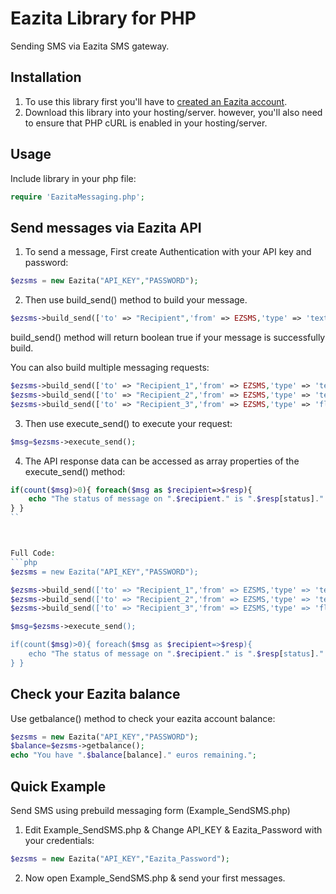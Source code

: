 Eazita Library for PHP
=================

Sending SMS via Eazita SMS gateway.



Installation
------------

1) To use this library first you'll have to [created an Eazita account][signup].
2) Download this library into your hosting/server. however, you'll also need to ensure that PHP cURL is enabled in your hosting/server.


Usage
------------
Include library in your php file:

```php
require 'EazitaMessaging.php';
```


Send messages via Eazita API
------------
1) To send a message, First create Authentication with your API key and password:

```php
$ezsms = new Eazita("API_KEY","PASSWORD");
```


2) Then use build_send() method to build your message.

```php
$ezsms->build_send(['to' => "Recipient",'from' => EZSMS,'type' => 'text','msg' => 'Test message from Eazita.']);
```
build_send() method will return boolean true if your message is successfully build.

You can also build multiple messaging requests: 

```php
$ezsms->build_send(['to' => "Recipient_1",'from' => EZSMS,'type' => 'text','msg' => 'Test message from Eazita.']);
$ezsms->build_send(['to' => "Recipient_2",'from' => EZSMS,'type' => 'text','msg' => 'Test message from Eazita.']);
$ezsms->build_send(['to' => "Recipient_3",'from' => EZSMS,'type' => 'flash','msg' => 'Test message from Eazita.']);
```


3) Then use execute_send() to execute your request:

```php
$msg=$ezsms->execute_send();
```


4) The API response data can be accessed as array properties of the execute_send() method:
```php
if(count($msg)>0){ foreach($msg as $recipient=>$resp){
    echo "The status of message on ".$recipient." is ".$resp[status]." & the message id is ".$resp[messageid].".";
} }
``



Full Code:
```php
$ezsms = new Eazita("API_KEY","PASSWORD");

$ezsms->build_send(['to' => "Recipient_1",'from' => EZSMS,'type' => 'text','msg' => 'Test message from Eazita.']);
$ezsms->build_send(['to' => "Recipient_2",'from' => EZSMS,'type' => 'text','msg' => 'Test message from Eazita.']);
$ezsms->build_send(['to' => "Recipient_3",'from' => EZSMS,'type' => 'flash','msg' => 'Test message from Eazita.']);

$msg=$ezsms->execute_send();

if(count($msg)>0){ foreach($msg as $recipient=>$resp){
    echo "The status of message on ".$recipient." is ".$resp[status]." & the message id is ".$resp[messageid].".";
} }
```


Check your Eazita balance
------------
Use getbalance() method to check your eazita account balance:
```php
$ezsms = new Eazita("API_KEY","PASSWORD");
$balance=$ezsms->getbalance();
echo "You have ".$balance[balance]." euros remaining.";
```



Quick Example
--------------

Send SMS using prebuild messaging form (Example_SendSMS.php)

1) Edit Example_SendSMS.php & Change API_KEY & Eazita_Password with your credentials:

```php
$ezsms = new Eazita("API_KEY","Eazita_Password");
```

2) Now open Example_SendSMS.php & send your first messages.




[signup]: https://eazita.com/sign-up/
